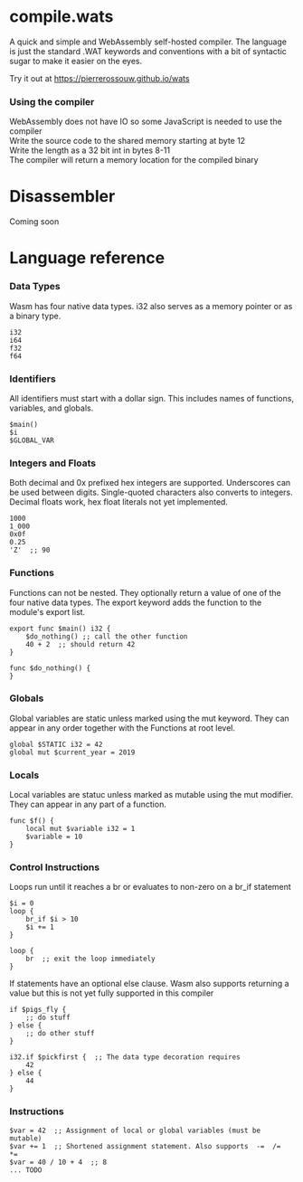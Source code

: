 # compile.wats
A quick and simple and WebAssembly self-hosted compiler. The language is just the standard .WAT keywords and conventions with a bit of syntactic sugar to make it easier on the eyes. 

Try it out at https://pierrerossouw.github.io/wats

### Using the compiler
WebAssembly does not have IO so some JavaScript is needed to use the compiler  
Write the source code to the shared memory starting at byte 12  
Write the length as a 32 bit int in bytes 8-11  
The compiler will return a memory location for the compiled binary  

# Disassembler
Coming soon

# Language reference

### Data Types

Wasm has four native data types. i32 also serves as a memory pointer or as a binary type.

```
i32
i64
f32
f64
```

### Identifiers

All identifiers must start with a dollar sign. This includes names of functions, variables, and globals.

```
$main()
$i
$GLOBAL_VAR
```

### Integers and Floats

Both decimal and 0x prefixed hex integers are supported. Underscores can be used between digits.
Single-quoted characters also converts to integers.
Decimal floats work, hex float literals not yet implemented.

```
1000
1_000
0x0f
0.25
'Z'  ;; 90
```

### Functions

Functions can not be nested. They optionally return a value of one of the four native data types. 
The export keyword adds the function to the module's export list.

```
export func $main() i32 {
    $do_nothing() ;; call the other function
    40 + 2  ;; should return 42 
}

func $do_nothing() {
}
```

### Globals

Global variables are static unless marked using the mut keyword. They can appear in any order together with the Functions at root level.

```
global $STATIC i32 = 42
global mut $current_year = 2019
```

### Locals

Local variables are statuc unless marked as mutable using the mut modifier. They can appear in any part of a function.

```
func $f() {
    local mut $variable i32 = 1
    $variable = 10
}
```

### Control Instructions

Loops run until it reaches a br or evaluates to non-zero on a br_if statement

```
$i = 0
loop {
    br_if $i > 10 
    $i += 1
}

loop {
    br  ;; exit the loop immediately
}  
```

If statements have an optional else clause. Wasm also supports returning a value but this is not yet fully supported in this compiler

```
if $pigs_fly {
    ;; do stuff
} else {
    ;; do other stuff
}

i32.if $pickfirst {  ;; The data type decoration requires
    42
} else {
    44
}
```


### Instructions

```
$var = 42  ;; Assignment of local or global variables (must be mutable)
$var += 1  ;; Shortened assignment statement. Also supports  -=  /=  *=
$var = 40 / 10 + 4  ;; 8
... TODO
```
